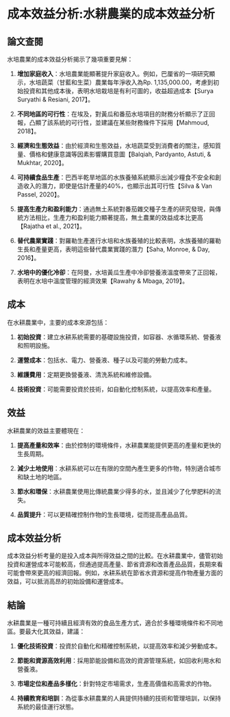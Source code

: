 <!--
 * @Author: hibana2077 hibana2077@gmaill.com
 * @Date: 2024-01-24 16:19:30
 * @LastEditors: hibana2077 hibana2077@gmaill.com
 * @LastEditTime: 2024-01-24 16:35:15
 * @FilePath: /smart_hydroponic_farm/doc/research/cost_benefit.md
 * @Description: 这是默认设置,请设置`customMade`, 打开koroFileHeader查看配置 进行设置: https://github.com/OBKoro1/koro1FileHeader/wiki/%E9%85%8D%E7%BD%AE
-->
# 成本效益分析:水耕農業的成本效益分析

## 論文查閱

水培農業的成本效益分析揭示了幾項重要見解：

1. **增加家庭收入**：水培農業能顯著提升家庭收入。例如，巴厘省的一項研究顯示，水培蔬菜（甘藍和生菜）農業每年淨收入為Rp. 1,135,000.00，考慮到初始投資和其他成本後，表明水培栽培是有利可圖的，收益超過成本【Surya Suryathi & Resiani, 2017】。

2. **不同地區的可行性**：在埃及，對黃瓜和番茄水培項目的財務分析顯示了正回報，凸顯了該系統的可行性，並建議在某些財務條件下採用【Mahmoud, 2018】。

3. **經濟和生態效益**：由於經濟和生態效益，水培蔬菜受到消費者的關注，感知質量、價格和健康意識等因素影響購買意圖【Balqiah, Pardyanto, Astuti, & Mukhtar, 2020】。

4. **可持續食品生產**：巴西半乾旱地區的水族養殖系統顯示出減少糧食不安全和創造收入的潛力，即使是估計產量的40%，也顯示出其可行性【Silva & Van Passel, 2020】。

5. **提高生產力和盈利能力**：通過無土系統對番茄雜交種子生產的研究發現，與傳統方法相比，生產力和盈利能力顯著提高，無土農業的效益成本比更高【Rajatha et al., 2021】。

6. **替代農業實踐**：對羅勒生產進行水培和水族養殖的比較表明，水族養殖的羅勒生長和產量更高，表明這些替代農業實踐的潛力【Saha, Monroe, & Day, 2016】。

7. **水培中的優化冷卻**：在阿曼，水培黃瓜生產中冷卻營養液溫度帶來了正回報，表明在水培中溫度管理的經濟效果【Rawahy & Mbaga, 2019】。

## 成本

在水耕農業中，主要的成本來源包括：

1. **初始投資**：建立水耕系統需要的基礎設施投資，如容器、水循環系統、營養液和照明設施。

2. **運營成本**：包括水、電力、營養液、種子以及可能的勞動力成本。

3. **維護費用**：定期更換營養液、清洗系統和維修設備。

4. **技術投資**：可能需要投資於技術，如自動化控制系統，以提高效率和產量。

## 效益

水耕農業的效益主要體現在：

1. **提高產量和效率**：由於控制的環境條件，水耕農業能提供更高的產量和更快的生長周期。

2. **減少土地使用**：水耕系統可以在有限的空間內產生更多的作物，特別適合城市和缺土地的地區。

3. **節水和環保**：水耕農業使用比傳統農業少得多的水，並且減少了化學肥料的流失。

4. **品質提升**：可以更精確控制作物的生長環境，從而提高產品品質。

## 成本效益分析

成本效益分析考量的是投入成本與所得效益之間的比較。在水耕農業中，儘管初始投資和運營成本可能較高，但通過提高產量、節省資源和改善產品品質，長期來看可能會帶來更高的經濟回報。例如，水耕系統在節省水資源和提高作物產量方面的效益，可以抵消高昂的初始設備和運營成本。

## 結論

水耕農業是一種可持續且經濟有效的食品生產方式，適合於多種環境條件和不同地區。要最大化其效益，建議：

1. **優化技術投資**：投資於自動化和精確控制系統，以提高效率和減少勞動成本。

2. **節能和資源高效利用**：採用節能設備和高效的資源管理系統，如回收利用水和營養液。

3. **市場定位和產品多樣化**：針對特定市場需求，生產高價值和高需求的作物。

4. **持續教育和培訓**：為從事水耕農業的人員提供持續的技術和管理培訓，以保持系統的最佳運行狀態。